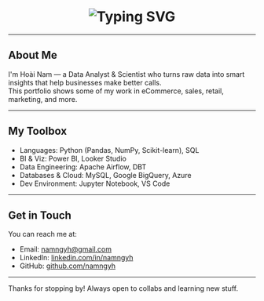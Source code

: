 <!-- Title with Typing Effect -->
<h1 align="center">
  <img src="https://readme-typing-svg.herokuapp.com?font=Fira+Code&weight=700&size=32&duration=1000&pause=800&color=FFD700&center=true&vCenter=true&width=600&lines=MY+DATA+PORTFOLIO" alt="Typing SVG" />
</h1>

---

## About Me

I'm Hoài Nam — a Data Analyst & Scientist who turns raw data into smart insights that help businesses make better calls.  
This portfolio shows some of my work in eCommerce, sales, retail, marketing, and more.

---

## My Toolbox

- Languages: Python (Pandas, NumPy, Scikit-learn), SQL  
- BI & Viz: Power BI, Looker Studio  
- Data Engineering: Apache Airflow, DBT  
- Databases & Cloud: MySQL, Google BigQuery, Azure  
- Dev Environment: Jupyter Notebook, VS Code  

---

## Get in Touch

You can reach me at:  
- Email: namngyh@gmail.com  
- LinkedIn: [linkedin.com/in/namngyh](https://www.linkedin.com/in/namngyh)  
- GitHub: [github.com/namngyh](https://github.com/namngyh)

---

Thanks for stopping by! Always open to collabs and learning new stuff.  
